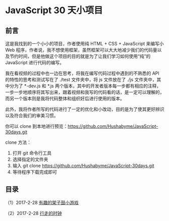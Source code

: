 # JavaScript 30 天小项目

## 前言

这是我找到的一个小小的项目，作者使用纯 HTML + CSS + JavaScript 来编写小 Web 程序，作者说，我不想使用框架，虽然框架可以大大地减少我们的代码量以及节约时间，但是他做这个项目的目的就是为了让我们学习如何使用“纯”的 JavaScript 进行代码的编写。

我在看视频的过程中也一边在思考，将我在编写代码过程中遇到的不熟悉的 API 的特性的思考和测试写在了 ./test 文件夹中，将 js 文件放在了 ./js 文件夹中，其中分为了 *-dev.js 和 *.js 两个版本，其中的开发者版本每一步都有相应的注释，一步一步地顺序将其写出来，跟着视频和我写的代码看的话，是一定可以理解的，而另一个版本则是我将代码整体和组织好后进行使用的版本。

此外，我将作者所写的代码进行了一定的优化和小改动，目的是为了使其更好辨识以及符合我们的审美习惯。

你可以 clone 到本地进行预览：https://github.com/Hushabyme/JavaScript-30days.git

clone 方法：

1. 打开 git 命令行工具
2. 选择指定的文件夹
3. 输入 git clone https://github.com/Hushabyme/JavaScript-30days.git
4. 等待程序下载完成即可

## 目录

（1）2017-2-28  [有趣的架子鼓小游戏](https://github.com/Hushabyme/JavaScript-30days/tree/master/%E6%9C%89%E8%B6%A3%E7%9A%84%E6%9E%B6%E5%AD%90%E9%BC%93%E5%B0%8F%E6%B8%B8%E6%88%8F)

（2）2017-2-28  [行走的时钟](https://github.com/Hushabyme/JavaScript-30days/tree/master/%E8%A1%8C%E8%B5%B0%E7%9A%84%E6%97%B6%E9%92%9F)